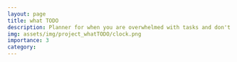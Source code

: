 ```yaml
---
layout: page
title: what TODO
description: Planner for when you are overwhelmed with tasks and don't know where to get started.
img: assets/img/project_whatTODO/clock.png
importance: 3
category:
---
```






